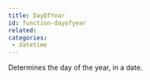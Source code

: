 ```yaml
---
title: DayOfYear
id: function-dayofyear
related:
categories:
 - datetime
---
```


Determines the day of the year, in a date.